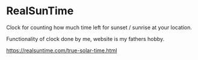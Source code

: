 # RealSunTime
Clock for counting how much time left for sunset / sunrise at your location.

Functionality of clock done by me, website is my fathers hobby.

https://realsuntime.com/true-solar-time.html
